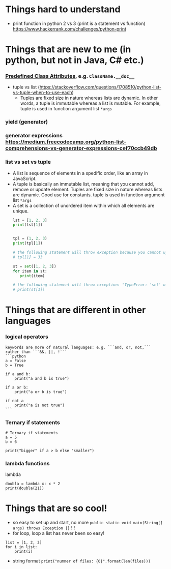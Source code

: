 # Things hard to understand
- print function in python 2 vs 3 (print is a statement vs function)
https://www.hackerrank.com/challenges/python-print


# Things that are new to me (in python, but not in Java, C# etc.)
### [Predefined Class Attributes](http://www2.lib.uchicago.edu/keith/courses/python/class/5/), e.g. ``ClassName.__doc__``
- tuple vs list (https://stackoverflow.com/questions/1708510/python-list-vs-tuple-when-to-use-each)
    - Tuples are fixed size in nature whereas lists are dynamic. In other words, a tuple is immutable whereas a list is mutable. For example, tuple is used in function argument list `*args` 
    
### yield (generator)

### generator expressions https://medium.freecodecamp.org/python-list-comprehensions-vs-generator-expressions-cef70ccb49db

### list vs set vs tuple
 - A list is sequence of elements in a spedific order, like an array in JavaScript.
 - A tuple is basically an immutable list, meaning that you cannot add, remove or update element. Tuples are fixed size in nature whereas lists are dynamic. Good use for constants. tuple is used in function argument list `*args` 
 - A set is a collection of unordered item within which all elements are unique. 
     ```python
	 lst = [1, 2, 3]
	print(lst[1])


	tpl = (1, 2, 3)
	print(tpl[1])

	# the following statement will throw exception because you cannot update element in tuple
	# tpl[1] = 33

	st = set([1, 2, 3])
	for item in st:
		print(item)

	# the following statement will throw exception: "TypeError: 'set' object does not support indexing"
	# print(st[1])
     ```

# Things that are different in other languages
### logical operators
	keywords are more of natural languages: e.g. ```and, or, not,``` rather than ```&&, ||, !```
	```python
	a = False
	b = True

	if a and b:
	    print("a and b is true")

	if a or b:
	    print("a or b is true")

	if not a
	    print("a is not true")
	```

### Ternary if statements 
```
# Ternary if statements 
a = 5
b = 6

print("bigger" if a > b else "smaller")
```

### lambda functions
lambda
```
doubla = lambda x: x * 2
print(doubla(21))
```

# Things that are so cool!
- so easy to set up and start, no more `public static void main(String[] args) throws Exception {}` !!!
- for loop, loop a list has never been so easy!
```
list = [1, 2, 3]
for i in list:
    print(i)
```
- string format
`print("numner of files: {0}".format(len(files)))`
